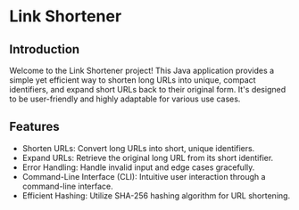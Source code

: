 # Link Shortener

## Introduction

Welcome to the Link Shortener project! This Java application provides a simple yet efficient way to shorten long URLs into unique, compact identifiers, and expand short URLs back to their original form. It's designed to be user-friendly and highly adaptable for various use cases.

## Features

- Shorten URLs: Convert long URLs into short, unique identifiers.
- Expand URLs: Retrieve the original long URL from its short identifier.
- Error Handling: Handle invalid input and edge cases gracefully.
- Command-Line Interface (CLI): Intuitive user interaction through a command-line interface.
- Efficient Hashing: Utilize SHA-256 hashing algorithm for URL shortening.
